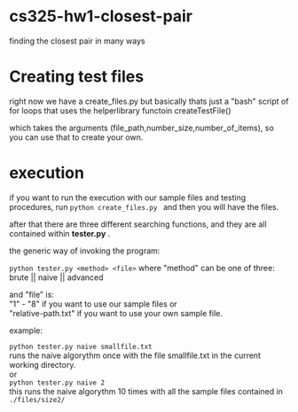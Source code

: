 # cs325-hw1-closest-pair

finding the closest pair in many ways


# Creating test files

right now we have a create_files.py but basically thats just a "bash" script of for loops that uses the helperlibrary functoin createTestFile()

which takes the arguments (file_path,number_size,number_of_items), so you can use that to create your own.

# execution

if you want to run the execution with our sample files and testing procedures, run ``` python create_files.py  ``` and then you will have the files.

after that there are three different searching functions, and they are all contained within **tester.py** .

the generic way of invoking the program:

``` python tester.py <method> <file> ```
where "method" can be one of three: <br />
  brute || naive || advanced <br />

and "file" is: <br />
 "1" - "8" if you want to use our sample files or <br />
 "relative-path.txt" if you want to use your own sample file.

example:

```python tester.py naive smallfile.txt``` 
<br />
runs the naive algorythm once with the file smallfile.txt in the current working directory.
<br />
or
<br />
```python tester.py naive 2``` 
<br />
this runs the naive algorythm 10 times with all the sample files contained in ```./files/size2/```

